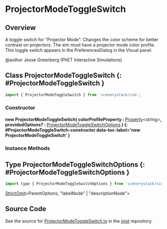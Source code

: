 # ProjectorModeToggleSwitch

## Overview

A toggle switch for "Projector Mode". Changes the color scheme for better contrast on projectors. The sim must have
a projector mode color profile. This toggle switch appears in the PreferencesDialog in the Visual panel.

@author Jesse Greenberg (PhET Interactive Simulations)

## Class ProjectorModeToggleSwitch {: #ProjectorModeToggleSwitch }


```js
import { ProjectorModeToggleSwitch } from 'scenerystack/sim';
```
### Constructor

#### new ProjectorModeToggleSwitch( colorProfileProperty : <span style="font-weight: 400;">[Property](../axon/Property.md)&lt;<span style="color: hsla(calc(var(--md-hue) + 180deg),80%,40%,1);">string</span>&gt;</span>, providedOptions? : <span style="font-weight: 400;">[ProjectorModeToggleSwitchOptions](../sim/ProjectorModeToggleSwitch.md#ProjectorModeToggleSwitchOptions)</span> ) {: #ProjectorModeToggleSwitch-constructor data-toc-label='new ProjectorModeToggleSwitch' }

### Instance Methods





## Type ProjectorModeToggleSwitchOptions {: #ProjectorModeToggleSwitchOptions }


```js
import type { ProjectorModeToggleSwitchOptions } from 'scenerystack/sim';
```


[StrictOmit](../phet-core/StrictOmit.md)&lt;ParentOptions, "labelNode" | "descriptionNode"&gt;



## Source Code

See the source for [ProjectorModeToggleSwitch.ts](https://github.com/phetsims/joist/blob/main/js/preferences/ProjectorModeToggleSwitch.ts) in the [joist](https://github.com/phetsims/joist) repository.
